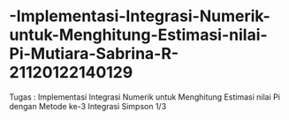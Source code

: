 # -Implementasi-Integrasi-Numerik-untuk-Menghitung-Estimasi-nilai-Pi-Mutiara-Sabrina-R-21120122140129
Tugas : Implementasi Integrasi Numerik untuk Menghitung Estimasi nilai Pi dengan Metode ke-3 Integrasi Simpson 1/3
